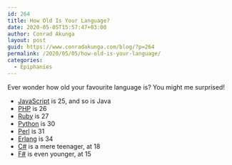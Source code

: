 ```yaml
---
id: 264
title: How Old Is Your Language?
date: 2020-05-05T15:57:47+03:00
author: Conrad Akunga
layout: post
guid: https://www.conradakunga.com/blog/?p=264
permalink: /2020/05/05/how-old-is-your-language/
categories:
  - Epiphanies
---
```

Ever wonder how old your favourite language is? You might me surprised!



  * [JavaScript](https://en.wikipedia.org/wiki/JavaScript) is 25, and so is Java
  * [PHP](https://en.wikipedia.org/wiki/PHP) is 26
  * [Ruby](https://en.wikipedia.org/wiki/Ruby_(programming_language)) is 27
  * [Python](https://en.wikipedia.org/wiki/Python_(programming_language)) is 30
  * [Perl](https://en.wikipedia.org/wiki/F_Sharp_(programming_language)) is 31
  * [Erlang](https://en.wikipedia.org/wiki/Erlang_(programming_language)) is 34
  * [C#](https://en.wikipedia.org/wiki/C_Sharp_(programming_language)#Versions) is a mere teenager, at 18
  * [F#](https://en.wikipedia.org/wiki/F_Sharp_(programming_language)) is even younger, at 15